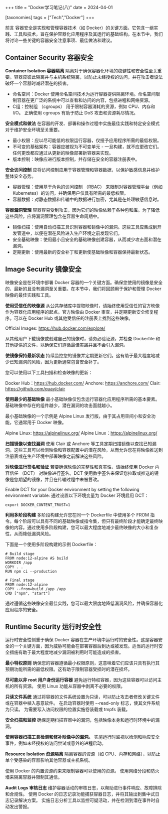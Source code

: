 +++
title = "Docker学习笔记(八)"
date = 2024-04-01

[taxonomies]
tags = ["Tech","Docker"]
+++

前言 容器安全是实现和管理容器技术（如 Docker）的关键方面。它包含一组实践、工具和技术，旨在保护容器化应用程序及其运行的基础结构。在本节中，我们将讨论一些关键的容器安全注意事项、最佳做法和建议。



<!-- more -->

## **Container Security 容器安全**

**Container Isolation 容器隔离**
隔离对于确保容器化环境的稳健性和安全性至关重要。容器应彼此隔离并与主机系统隔离，以防止未经授权的访问，并在攻击者设法破坏一个容器时减轻潜在的损害。

- 命名空间：Docker 使用命名空间技术为运行容器提供隔离环境。命名空间限制容器在更广泛的系统中可以查看和访问的内容，包括进程和网络资源。
- C组：控制组 （cgroups） 用于限制容器消耗的资源，例如 CPU、内存和 I/O。 正确使用 cgroups 有助于防止 DoS 攻击和资源耗尽情况。

**安全模式和做法**
在容器的开发、部署和操作过程中实施最佳实践和特定安全模式对于维护安全环境至关重要。

- 最小权限：应以尽可能低的权限运行容器，仅授予应用程序所需的最低权限。
- 不可变的基础架构：容器应被视为不可变单元 - 一旦构建，就不应更改它们。任何更改都应通过从更新的映像部署新容器来实现。
- 版本控制：映像应进行版本控制，并存储在安全的容器注册表中。


**安全访问控制**
应将访问控制应用于容器管理和容器数据，以保护敏感信息并维护整体安全态势。

- 容器管理：使用基于角色的访问控制 （RBAC） 来限制对容器管理平台（例如 Kubernetes）的访问，并确保用户仅具有所需的最低权限。
- 容器数据：对静态数据和传输中的数据进行加密，尤其是在处理敏感信息时。


**容器漏洞管理**
容器容易受到攻击，因为它们的映像依赖于各种包和库。为了降低这些风险，应将漏洞管理包含在容器生命周期中。

- 镜像扫描：使用自动扫描工具识别容器和镜像中的漏洞。这些工具应集成到开发管道中，以便在潜在风险进入生产环境之前发现它们。
- 安全基础映像：使用最小且安全的基础映像创建容器，从而减少攻击面和潜在漏洞。
- 定期更新：使用最新的安全补丁和更新使基础映像和容器保持最新状态。



## **Image Security 镜像安全**
映像安全是在环境中部署 Docker 容器的一个关键方面。确保您使用的镜像是安全的、最新的且没有漏洞至关重要。在本节中，我们将回顾用于保护和管理 Docker 映像的最佳实践和工具。

**使用受信任的映像源**
从公共存储库中提取映像时，请始终使用受信任的官方映像作为容器化应用程序的起点。官方映像由 Docker 审查，并定期更新安全修复程序。可以在 Docker Hub 或其他受信任的注册表上找到这些映像。

Official Images: https://hub.docker.com/explore/

从其他用户下载镜像或创建自己的镜像时，请务必验证源，并检查 Dockerfile 和其他提供的文件，以确保它们遵循最佳实践并且不会引入漏洞。

**使镜像保持最新状态**
持续监控您的镜像并定期更新它们。这有助于最大程度地减少已知漏洞的风险，因为更新通常包含安全补丁。

您可以使用以下工具扫描和检查映像的更新：

Docker Hub：https://hub.docker.com/
Anchore: https://anchore.com/
Clair: https://github.com/quay/clair

**使用最少的基础映像**
最小基础映像仅包含运行容器化应用程序所需的基本要素。基础映像中存在的组件越少，潜在漏洞的攻击面就越小。

最小基础映像的一个示例是 Alpine Linux 发行版，由于其占用空间小和安全功能，它通常用于 Docker 映像。

Alpine Linux: https://alpinelinux.org/
Alpine Linux：https://alpinelinux.org/

**扫描镜像以查找漏洞**
使用 Clair 或 Anchore 等工具定期扫描镜像以查找已知漏洞。这些工具可以检测映像和容器配置中的潜在风险，从而允许您在将映像推送到注册表或在生产环境中部署映像之前解决这些风险。

**对映像进行签名和验证**
若要确保映像的完整性和真实性，请始终使用 Docker 内容信任 （DCT） 对映像进行签名。DCT 使用数字签名来保证您拉取或推送的镜像是您期望的镜像，并且在传输过程中未被篡改。

Enable DCT for your Docker environment by setting the following environment variable:
通过设置以下环境变量为 Docker 环境启用 DCT：
```
export DOCKER_CONTENT_TRUST=1
```
**利用多阶段构建**
多阶段构建允许您在同一个 Dockerfile 中使用多个 FROM 指令。每个阶段可以具有不同的基础映像或指令集，但只有最终阶段才能确定最终映像的内容。通过使用多阶段构建，您可以最大程度地减少最终映像的大小和复杂性，从而降低漏洞风险。

下面是一个使用多阶段构建的示例 Dockerfile：
```
# Build stage
FROM node:12-alpine AS build
WORKDIR /app
COPY . .
RUN npm ci --production

# Final stage
FROM node:12-alpine
COPY --from=build /app /app
CMD ["npm", "start"]
```
通过遵循这些映像安全最佳实践，您可以最大限度地降低漏洞风险，并确保容器化应用程序的安全。



## **Runtime Security 运行时安全性**
运行时安全性侧重于确保 Docker 容器在生产环境中运行时的安全性。这是容器安全的一个关键方面，因为威胁可能会在部署容器后到达或被发现。适当的运行时安全措施有助于最大程度地减少漏洞被利用时可能造成的损害。

**最小特权原则**
确保您的容器遵循最小权限原则，这意味着它们应该只具有执行其预期功能所需的最低权限。这有助于限制容器受损时的潜在损坏。

**尽可能以非 root 用户身份运行容器**
避免运行特权容器，因为这些容器可以访问主机的所有资源。
使用 Linux 功能从容器中剥离不必要的权限。

**只读文件系统**
通过将容器的文件系统设置为只读，可以防止攻击者修改关键文件或在容器中植入恶意软件。
在启动容器时使用 --read-only 标志，使其文件系统为只读。
为需要写入访问权限的位置实施卷装载或 tmpfs 装载。

**安全扫描和监控**
确保定期扫描容器中的漏洞，包括映像本身和运行时环境中的漏洞。

**使用容器扫描工具检测和修补映像中的漏洞。**
实施运行时监视以检测和响应安全事件，例如未经授权的访问尝试或意外的进程启动。


**Resource Isolation 资源隔离**
隔离容器的资源（如 CPU、内存和网络），以防止单个受感染的容器影响其他容器或主机系统。

使用 Docker 的内置资源约束来限制容器可以使用的资源。
使用网络分段和防火墙来隔离容器并限制其通信。

**Audit Logs 审核日志**
维护容器活动的审核日志，以帮助进行事件响应、故障排除和合规性。
使用 Docker 的日志记录功能捕获容器日志，并将其输出到集中式日志记录解决方案。
实施日志分析工具以监控可疑活动，并在检测到潜在事件时自动发出警报。


